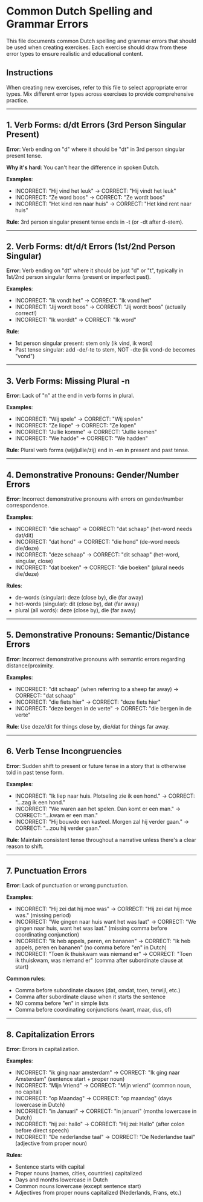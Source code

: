 # Common Dutch Spelling and Grammar Errors

This file documents common Dutch spelling and grammar errors that should be
used when creating exercises. Each exercise should draw from these error types
to ensure realistic and educational content.

## Instructions

When creating new exercises, refer to this file to select appropriate error
types. Mix different error types across exercises to provide comprehensive
practice.

---

## 1. Verb Forms: d/dt Errors (3rd Person Singular Present)

**Error**: Verb ending on "d" where it should be "dt" in 3rd person singular
present tense.

**Why it's hard**: You can't hear the difference in spoken Dutch.

**Examples**:
- INCORRECT: "Hij vind het leuk" → CORRECT: "Hij vindt het leuk"
- INCORRECT: "Ze word boos" → CORRECT: "Ze wordt boos"
- INCORRECT: "Het kind ren naar huis" → CORRECT: "Het kind rent naar huis"

**Rule**: 3rd person singular present tense ends in -t (or -dt after d-stem).

---

## 2. Verb Forms: dt/d/t Errors (1st/2nd Person Singular)

**Error**: Verb ending on "dt" where it should be just "d" or "t", typically
in 1st/2nd person singular forms (present or imperfect past).

**Examples**:
- INCORRECT: "Ik vondt het" → CORRECT: "Ik vond het"
- INCORRECT: "Jij wordt boos" → CORRECT: "Jij wordt boos" (actually correct!)
- INCORRECT: "Ik worddt" → CORRECT: "Ik word"

**Rule**:
- 1st person singular present: stem only (ik vind, ik word)
- Past tense singular: add -de/-te to stem, NOT -dte (ik vond-de becomes "vond")

---

## 3. Verb Forms: Missing Plural -n

**Error**: Lack of "n" at the end in verb forms in plural.

**Examples**:
- INCORRECT: "Wij spele" → CORRECT: "Wij spelen"
- INCORRECT: "Ze liope" → CORRECT: "Ze lopen"
- INCORRECT: "Jullie komme" → CORRECT: "Jullie komen"
- INCORRECT: "We hadde" → CORRECT: "We hadden"

**Rule**: Plural verb forms (wij/jullie/zij) end in -en in present and past
tense.

---

## 4. Demonstrative Pronouns: Gender/Number Errors

**Error**: Incorrect demonstrative pronouns with errors on gender/number
correspondence.

**Examples**:
- INCORRECT: "die schaap" → CORRECT: "dat schaap" (het-word needs dat/dit)
- INCORRECT: "dat hond" → CORRECT: "die hond" (de-word needs die/deze)
- INCORRECT: "deze schaap" → CORRECT: "dit schaap" (het-word, singular, close)
- INCORRECT: "dat boeken" → CORRECT: "die boeken" (plural needs die/deze)

**Rules**:
- de-words (singular): deze (close by), die (far away)
- het-words (singular): dit (close by), dat (far away)
- plural (all words): deze (close by), die (far away)

---

## 5. Demonstrative Pronouns: Semantic/Distance Errors

**Error**: Incorrect demonstrative pronouns with semantic errors regarding
distance/proximity.

**Examples**:
- INCORRECT: "dit schaap" (when referring to a sheep far away) → CORRECT:
  "dat schaap"
- INCORRECT: "die fiets hier" → CORRECT: "deze fiets hier"
- INCORRECT: "deze bergen in de verte" → CORRECT: "die bergen in de verte"

**Rule**: Use deze/dit for things close by, die/dat for things far away.

---

## 6. Verb Tense Incongruencies

**Error**: Sudden shift to present or future tense in a story that is
otherwise told in past tense form.

**Examples**:
- INCORRECT: "Ik liep naar huis. Plotseling zie ik een hond." → CORRECT:
  "...zag ik een hond."
- INCORRECT: "We waren aan het spelen. Dan komt er een man." → CORRECT:
  "...kwam er een man."
- INCORRECT: "Hij bouwde een kasteel. Morgen zal hij verder gaan." →
  CORRECT: "...zou hij verder gaan."

**Rule**: Maintain consistent tense throughout a narrative unless there's a
clear reason to shift.

---

## 7. Punctuation Errors

**Error**: Lack of punctuation or wrong punctuation.

**Examples**:
- INCORRECT: "Hij zei dat hij moe was" → CORRECT: "Hij zei dat hij moe was."
  (missing period)
- INCORRECT: "We gingen naar huis want het was laat" → CORRECT: "We gingen
  naar huis, want het was laat." (missing comma before coordinating
  conjunction)
- INCORRECT: "Ik heb appels, peren, en bananen" → CORRECT: "Ik heb appels,
  peren en bananen" (no comma before "en" in Dutch)
- INCORRECT: "Toen ik thuiskwam was niemand er" → CORRECT: "Toen ik
  thuiskwam, was niemand er" (comma after subordinate clause at start)

**Common rules**:
- Comma before subordinate clauses (dat, omdat, toen, terwijl, etc.)
- Comma after subordinate clause when it starts the sentence
- NO comma before "en" in simple lists
- Comma before coordinating conjunctions (want, maar, dus, of)

---

## 8. Capitalization Errors

**Error**: Errors in capitalization.

**Examples**:
- INCORRECT: "ik ging naar amsterdam" → CORRECT: "Ik ging naar Amsterdam"
  (sentence start + proper noun)
- INCORRECT: "Mijn Vriend" → CORRECT: "Mijn vriend" (common noun, no capital)
- INCORRECT: "op Maandag" → CORRECT: "op maandag" (days lowercase in Dutch)
- INCORRECT: "in Januari" → CORRECT: "in januari" (months lowercase in Dutch)
- INCORRECT: "hij zei: hallo" → CORRECT: "Hij zei: Hallo" (after colon before
  direct speech)
- INCORRECT: "De nederlandse taal" → CORRECT: "De Nederlandse taal"
  (adjective from proper noun)

**Rules**:
- Sentence starts with capital
- Proper nouns (names, cities, countries) capitalized
- Days and months lowercase in Dutch
- Common nouns lowercase (except sentence start)
- Adjectives from proper nouns capitalized (Nederlands, Frans, etc.)
